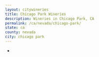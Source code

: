 ```yaml
---
layout: citywineries
title: Chicago Park Wineries
description: Wineries in Chicago Park, CA
permalink: /ca/nevada/chicago-park/
state: ca
county: nevada
city: chicago park
---
```

-
